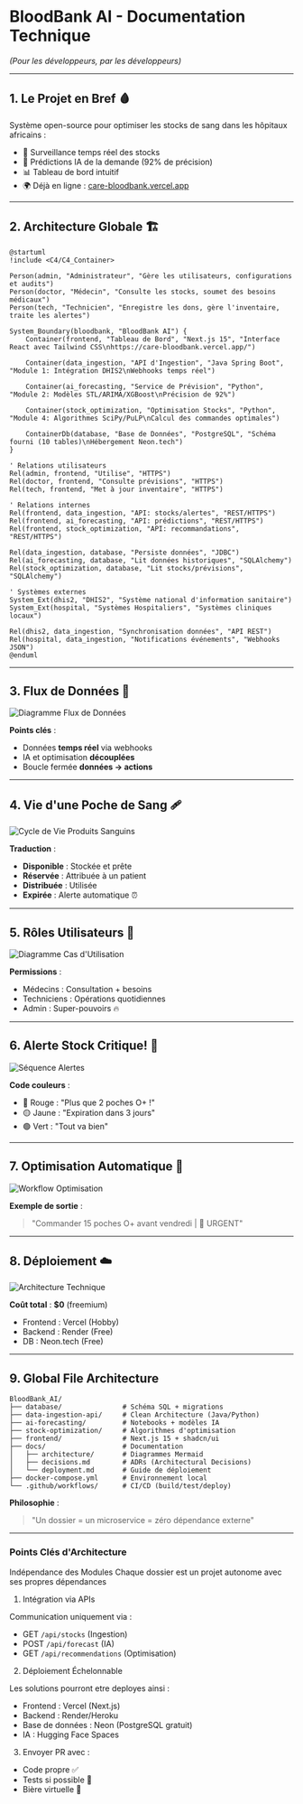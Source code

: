 # BloodBank AI - Documentation Technique
*(Pour les développeurs, par les développeurs)*

---

## 1. Le Projet en Bref 🩸
Système open-source pour optimiser les stocks de sang dans les hôpitaux africains :
- 🚨 Surveillance temps réel des stocks
- 🔮 Prédictions IA de la demande (92% de précision)
- 📊 Tableau de bord intuitif
- 🌍 Déjà en ligne : [care-bloodbank.vercel.app](https://care-bloodbank.vercel.app/)

---

## 2. Architecture Globale 🏗️
```plantuml
@startuml
!include <C4/C4_Container>

Person(admin, "Administrateur", "Gère les utilisateurs, configurations et audits")
Person(doctor, "Médecin", "Consulte les stocks, soumet des besoins médicaux")
Person(tech, "Technicien", "Enregistre les dons, gère l'inventaire, traite les alertes")

System_Boundary(bloodbank, "BloodBank AI") {
    Container(frontend, "Tableau de Bord", "Next.js 15", "Interface React avec Tailwind CSS\nhttps://care-bloodbank.vercel.app/")
    
    Container(data_ingestion, "API d'Ingestion", "Java Spring Boot", "Module 1: Intégration DHIS2\nWebhooks temps réel")
    
    Container(ai_forecasting, "Service de Prévision", "Python", "Module 2: Modèles STL/ARIMA/XGBoost\nPrécision de 92%")
    
    Container(stock_optimization, "Optimisation Stocks", "Python", "Module 4: Algorithmes SciPy/PuLP\nCalcul des commandes optimales")
    
    ContainerDb(database, "Base de Données", "PostgreSQL", "Schéma fourni (10 tables)\nHébergement Neon.tech")
}

' Relations utilisateurs
Rel(admin, frontend, "Utilise", "HTTPS")
Rel(doctor, frontend, "Consulte prévisions", "HTTPS")
Rel(tech, frontend, "Met à jour inventaire", "HTTPS")

' Relations internes
Rel(frontend, data_ingestion, "API: stocks/alertes", "REST/HTTPS")
Rel(frontend, ai_forecasting, "API: prédictions", "REST/HTTPS")
Rel(frontend, stock_optimization, "API: recommandations", "REST/HTTPS")

Rel(data_ingestion, database, "Persiste données", "JDBC")
Rel(ai_forecasting, database, "Lit données historiques", "SQLAlchemy")
Rel(stock_optimization, database, "Lit stocks/prévisions", "SQLAlchemy")

' Systèmes externes
System_Ext(dhis2, "DHIS2", "Système national d'information sanitaire")
System_Ext(hospital, "Systèmes Hospitaliers", "Systèmes cliniques locaux")

Rel(dhis2, data_ingestion, "Synchronisation données", "API REST")
Rel(hospital, data_ingestion, "Notifications événements", "Webhooks JSON")
@enduml
```

---

## 3. Flux de Données 🔄
![Diagramme Flux de Données](./architecture/data-flow.mermaid)

**Points clés** :
- Données **temps réel** via webhooks
- IA et optimisation **découplées**
- Boucle fermée **données → actions**

---

## 4. Vie d'une Poche de Sang 🩹
![Cycle de Vie Produits Sanguins](./architecture/blood-stock-lifecycle.mermaid)

**Traduction** :
- **Disponible** : Stockée et prête
- **Réservée** : Attribuée à un patient
- **Distribuée** : Utilisée
- **Expirée** : Alerte automatique ⏰

---

## 5. Rôles Utilisateurs 👥
![Diagramme Cas d'Utilisation](./architecture/usecase-diagram.mermaid)

**Permissions** :
- Médecins : Consultation + besoins
- Techniciens : Opérations quotidiennes
- Admin : Super-pouvoirs 🔥

---

## 6. Alerte Stock Critique! 🚨
![Séquence Alertes](./architecture/live-alerts-sequence-diagram.mermaid)

**Code couleurs** :
- 🔴 Rouge : "Plus que 2 poches O+ !"
- 🟡 Jaune : "Expiration dans 3 jours"
- 🟢 Vert : "Tout va bien"

---

## 7. Optimisation Automatique 🤖
![Workflow Optimisation](./architecture/stock-optimisation-workflow.plantuml)

**Exemple de sortie** :
> "Commander 15 poches O+ avant vendredi | 🔴 URGENT"

---

## 8. Déploiement ☁️

![Architecture Technique](./architecture/tech-arch.plantuml)

**Coût total** : **$0** (freemium)
- Frontend : Vercel (Hobby)
- Backend : Render (Free)
- DB : Neon.tech (Free)

---

## 9. Global File Architecture
```puml
BloodBank_AI/
├── database/               # Schéma SQL + migrations
├── data-ingestion-api/     # Clean Architecture (Java/Python)
├── ai-forecasting/         # Notebooks + modèles IA
├── stock-optimization/     # Algorithmes d'optimisation
├── frontend/               # Next.js 15 + shadcn/ui
├── docs/                   # Documentation
│   ├── architecture/       # Diagrammes Mermaid
│   ├── decisions.md        # ADRs (Architectural Decisions)
│   └── deployment.md       # Guide de déploiement
├── docker-compose.yml      # Environnement local
└── .github/workflows/      # CI/CD (build/test/deploy)
```
**Philosophie** :
> "Un dossier = un microservice = zéro dépendance externe"

---
### Points Clés d'Architecture
Indépendance des Modules
Chaque dossier est un projet autonome avec ses propres dépendances

1. Intégration via APIs 

Communication uniquement via :
   * GET `/api/stocks` (Ingestion)
   * POST `/api/forecast` (IA)
   * GET `/api/recommendations` (Optimisation)

2. Déploiement Échelonnable </br>

Les solutions pourront etre deployes ainsi :
* Frontend : Vercel (Next.js)
* Backend : Render/Heroku 
* Base de données : Neon (PostgreSQL gratuit)
* IA : Hugging Face Spaces

3. Envoyer PR avec :

* Code propre ✅
* Tests si possible 🧪
* Bière virtuelle 🍺